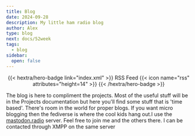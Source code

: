 ```yaml
---
title: Blog
date: 2024-09-28
description: My little ham radio blog
author: Alex
type: blog
next: docs/52week
tags:
  - blog
sidebar:
  open: false
---
```


<div style="text-align: center; margin-top: 1em;">
{{< hextra/hero-badge link="index.xml" >}}
  <span>RSS Feed</span>
  {{< icon name="rss" attributes="height=14" >}}
{{< /hextra/hero-badge >}}
</div>

The blog is here to compliment the projects. Most of the useful stuff will be in the Projects documentation but here you'll find some stuff that is 'time based'. There's room in the world for proper blogs. If you want micro blogging then the fediverse is where the cool kids hang out.I use the [mastodon.radio](https://mastodon.radio/home) server. Feel free to join me and the others there. I can be contacted through XMPP on the same server